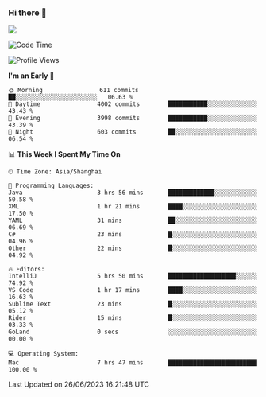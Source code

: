 ### Hi there 👋

<!--
**JJAYCHEN1e/jjaychen1e** is a ✨ _special_ ✨ repository because its `README.md` (this file) appears on your GitHub profile.

Here are some ideas to get you started:

- 🔭 I’m currently working on ...
- 🌱 I’m currently learning ...
- 👯 I’m looking to collaborate on ...
- 🤔 I’m looking for help with ...
- 💬 Ask me about ...
- 📫 How to reach me: ...
- 😄 Pronouns: ...
- ⚡ Fun fact: ...
-->

[![](https://github-readme-stats.vercel.app/api?username=jjaychen1e&show_icons=true)](https://github.com/jjaychen1e/github-readme-stats?count_private=true)

<!--START_SECTION:waka-->
![Code Time](http://img.shields.io/badge/Code%20Time-763%20hrs%207%20mins-blue)

![Profile Views](http://img.shields.io/badge/Profile%20Views-3-blue)

**I'm an Early 🐤** 

```text
🌞 Morning                611 commits         ██░░░░░░░░░░░░░░░░░░░░░░░   06.63 % 
🌆 Daytime                4002 commits        ███████████░░░░░░░░░░░░░░   43.43 % 
🌃 Evening                3998 commits        ███████████░░░░░░░░░░░░░░   43.39 % 
🌙 Night                  603 commits         ██░░░░░░░░░░░░░░░░░░░░░░░   06.54 % 
```


📊 **This Week I Spent My Time On** 

```text
🕑︎ Time Zone: Asia/Shanghai

💬 Programming Languages: 
Java                     3 hrs 56 mins       █████████████░░░░░░░░░░░░   50.58 % 
XML                      1 hr 21 mins        ████░░░░░░░░░░░░░░░░░░░░░   17.50 % 
YAML                     31 mins             ██░░░░░░░░░░░░░░░░░░░░░░░   06.69 % 
C#                       23 mins             █░░░░░░░░░░░░░░░░░░░░░░░░   04.96 % 
Other                    22 mins             █░░░░░░░░░░░░░░░░░░░░░░░░   04.92 % 

🔥 Editors: 
IntelliJ                 5 hrs 50 mins       ███████████████████░░░░░░   74.92 % 
VS Code                  1 hr 17 mins        ████░░░░░░░░░░░░░░░░░░░░░   16.63 % 
Sublime Text             23 mins             █░░░░░░░░░░░░░░░░░░░░░░░░   05.12 % 
Rider                    15 mins             █░░░░░░░░░░░░░░░░░░░░░░░░   03.33 % 
GoLand                   0 secs              ░░░░░░░░░░░░░░░░░░░░░░░░░   00.00 % 

💻 Operating System: 
Mac                      7 hrs 47 mins       █████████████████████████   100.00 % 
```


 Last Updated on 26/06/2023 16:21:48 UTC
<!--END_SECTION:waka-->
